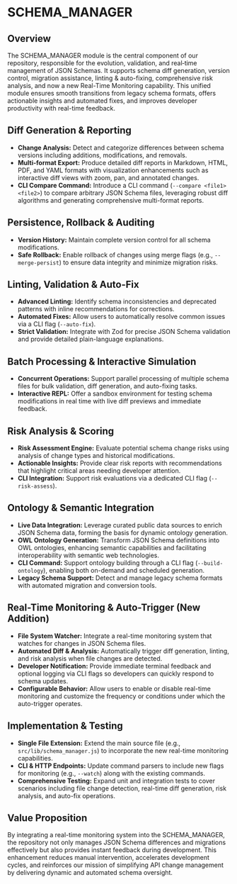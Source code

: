 # SCHEMA_MANAGER

## Overview
The SCHEMA_MANAGER module is the central component of our repository, responsible for the evolution, validation, and real‐time management of JSON Schemas. It supports schema diff generation, version control, migration assistance, linting & auto-fixing, comprehensive risk analysis, and now a new Real-Time Monitoring capability. This unified module ensures smooth transitions from legacy schema formats, offers actionable insights and automated fixes, and improves developer productivity with real-time feedback.

## Diff Generation & Reporting
- **Change Analysis:** Detect and categorize differences between schema versions including additions, modifications, and removals.
- **Multi-format Export:** Produce detailed diff reports in Markdown, HTML, PDF, and YAML formats with visualization enhancements such as interactive diff views with zoom, pan, and annotated changes.
- **CLI Compare Command:** Introduce a CLI command (`--compare <file1> <file2>`) to compare arbitrary JSON Schema files, leveraging robust diff algorithms and generating comprehensive multi-format reports.

## Persistence, Rollback & Auditing
- **Version History:** Maintain complete version control for all schema modifications.
- **Safe Rollback:** Enable rollback of changes using merge flags (e.g., `--merge-persist`) to ensure data integrity and minimize migration risks.

## Linting, Validation & Auto-Fix
- **Advanced Linting:** Identify schema inconsistencies and deprecated patterns with inline recommendations for corrections.
- **Automated Fixes:** Allow users to automatically resolve common issues via a CLI flag (`--auto-fix`).
- **Strict Validation:** Integrate with Zod for precise JSON Schema validation and provide detailed plain-language explanations.

## Batch Processing & Interactive Simulation
- **Concurrent Operations:** Support parallel processing of multiple schema files for bulk validation, diff generation, and auto-fixing tasks.
- **Interactive REPL:** Offer a sandbox environment for testing schema modifications in real time with live diff previews and immediate feedback.

## Risk Analysis & Scoring
- **Risk Assessment Engine:** Evaluate potential schema change risks using analysis of change types and historical modifications.
- **Actionable Insights:** Provide clear risk reports with recommendations that highlight critical areas needing developer attention.
- **CLI Integration:** Support risk evaluations via a dedicated CLI flag (`--risk-assess`).

## Ontology & Semantic Integration
- **Live Data Integration:** Leverage curated public data sources to enrich JSON Schema data, forming the basis for dynamic ontology generation.
- **OWL Ontology Generation:** Transform JSON Schema definitions into OWL ontologies, enhancing semantic capabilities and facilitating interoperability with semantic web technologies.
- **CLI Command:** Support ontology building through a CLI flag (`--build-ontology`), enabling both on-demand and scheduled generation.
- **Legacy Schema Support:** Detect and manage legacy schema formats with automated migration and conversion tools.

## Real-Time Monitoring & Auto-Trigger (New Addition)
- **File System Watcher:** Integrate a real-time monitoring system that watches for changes in JSON Schema files.
- **Automated Diff & Analysis:** Automatically trigger diff generation, linting, and risk analysis when file changes are detected.
- **Developer Notification:** Provide immediate terminal feedback and optional logging via CLI flags so developers can quickly respond to schema updates.
- **Configurable Behavior:** Allow users to enable or disable real-time monitoring and customize the frequency or conditions under which the auto-trigger operates.

## Implementation & Testing
- **Single File Extension:** Extend the main source file (e.g., `src/lib/schema_manager.js`) to incorporate the new real-time monitoring capabilities.
- **CLI & HTTP Endpoints:** Update command parsers to include new flags for monitoring (e.g., `--watch`) along with the existing commands.
- **Comprehensive Testing:** Expand unit and integration tests to cover scenarios including file change detection, real-time diff generation, risk analysis, and auto-fix operations.

## Value Proposition
By integrating a real-time monitoring system into the SCHEMA_MANAGER, the repository not only manages JSON Schema differences and migrations effectively but also provides instant feedback during development. This enhancement reduces manual intervention, accelerates development cycles, and reinforces our mission of simplifying API change management by delivering dynamic and automated schema oversight.